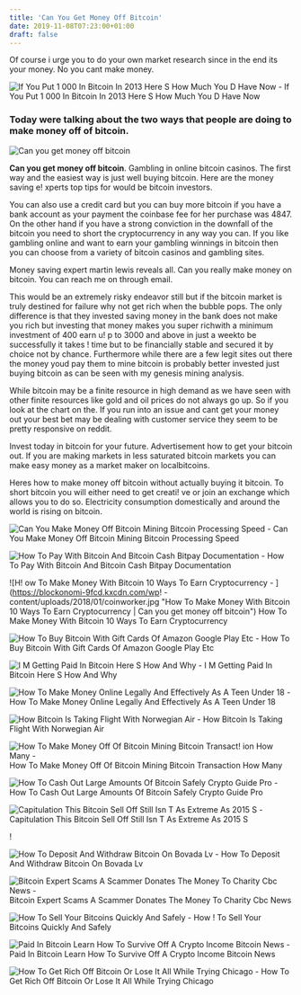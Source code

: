 ```yaml
---
title: 'Can You Get Money Off Bitcoin'
date: 2019-11-08T07:23:00+01:00
draft: false
---
```


Of course i urge you to do your own market research since in the end its your money. No you cant make money.

![If You Put 1 000 In Bitcoin In 2013 Here S How Much You D Have Now - ](https://image.cnbcfm.com/api/v1/image/104899457-Untitled.jpg?v=1529477026 "If You Put 1 000 In Bitcoin In 2013 Here S How Much You D Have Now | Can you get money off bitcoin") If You Put 1 000 In Bitcoin In 2013 Here S How Much You D Have Now

### Today were talking about the two ways that people are doing to make money off of bitcoin.

![Can you get money off bitcoin](https://steemitimages.com/0x0/https://s26.postimg.org/p1ohc6i1l/coinwwarz.png "Can you get money off bitcoin")

**Can you get money off bitcoin**. Gambling in online bitcoin casinos. The first way and the easiest way is just well buying bitcoin. Here are the money saving e! xperts top tips for would be bitcoin investors.

You can also use a credit card but you can buy more bitcoin if you have a bank account as your payment the coinbase fee for her purchase was 4847. On the other hand if you have a strong conviction in the downfall of the bitcoin you need to short the cryptocurrency in any way you can. If you like gambling online and want to earn your gambling winnings in bitcoin then you can choose from a variety of bitcoin casinos and gambling sites.

Money saving expert martin lewis reveals all. Can you really make money on bitcoin. You can reach me on through email.

This would be an extremely risky endeavor still but if the bitcoin market is truly destined for failure why not get rich when the bubble pops. The only difference is that they invested saving money in the bank does not make you rich but investing that money makes you super richwith a minimum investment of 400 earn u! p to 3000 and above in just a weekto be successfully it takes ! time but to be financially stable and secured it by choice not by chance. Furthermore while there are a few legit sites out there the money youd pay them to mine bitcoin is probably better invested just buying bitcoin as can be seen with my genesis mining analysis.

While bitcoin may be a finite resource in high demand as we have seen with other finite resources like gold and oil prices do not always go up. So if you look at the chart on the. If you run into an issue and cant get your money out your best bet may be dealing with customer service they seem to be pretty responsive on reddit.

Invest today in bitcoin for your future. Advertisement how to get your bitcoin out. If you are making markets in less saturated bitcoin markets you can make easy money as a market maker on localbitcoins.

Heres how to make money off bitcoin without actually buying it bitcoin. To short bitcoin you will either need to get creati! ve or join an exchange which allows you to do so. Electricity consumption domestically and around the world is rising on bitcoin.

![Can You Make Money Off Bitcoin Mining Bitcoin Processing Speed - ](http://trak.in/wp-content/uploads/2017/07/How-to-Mine-Bitcoins-in-IndiaA-Simple-Step-by-Step-Guide.jpg "Can You Make Money Off Bitcoin Mining Bitcoin Processing Speed | Can you get money off bitcoin") Can You Make Money Off Bitcoin Mining Bitcoin Processing Speed

![How To Pay With Bitcoin And Bitcoin Cash Bitpay Documentation - ](https://bitpay.com/images/bitpay-wallet-download.97907fb0.jpg "How To Pay With Bitcoin And Bitcoin Cash Bitpay Documentation | Can you get money off bitcoin") How To Pay With Bitcoin And Bitcoin Cash Bitpay Documentation

![H!   ow To Make Money With Bitcoin 10 Ways To Earn Cryptocurrency - ](https://blockonomi-9fcd.kxcdn.com/wp!   -content/uploads/2018/01/coinworker.jpg "How To Make Money With Bitcoin 10 Ways To Earn Cryptocurrency | Can you get money off bitcoin") How To Make Money With Bitcoin 10 Ways To Earn Cryptocurrency

![How To Buy Bitcoin With Gift Cards Of Amazon Google Play Etc - ](https://coincodex.com/en/resources/images//admin/guides/how-to-buy-bitcoin-w/totalcoin.jpg:resizeboxcropjpg?1580x888 "How To Buy Bitcoin With Gift Cards Of Amazon Google Play Etc | Can you get money off bitcoin") How To Buy Bitcoin With Gift Cards Of Amazon Google Play Etc

![I M Getting Paid In Bitcoin Here S How And Why - ](https://open.bufferapp.com/wp-content/uploads/2015/03/bitcoin-email-inquiry.png "I M Getting Paid In Bitcoin Here S How And Why | Can you get money off bitcoin") I M Getting Paid In Bitcoin Here S How And Why

![How To Make Money Online Legally And Effectively As A Teen Under 18 - ](https://managingyourfinance.com/wp-content/uploads/2017/04/How-to-Make-Money-As-a-Gamer-Sell-Virtual-Reality-Gadgets-e1491399629693.jpg "How To Make Money Online Legally And Effectively As A Teen Under 18 | Can you get money off bitcoin") How To Make Money Online Legally And Effectively As A Teen Under 18

![How Bitcoin Is Taking Flight With Norwegian Air - ](https://thumbor.forbes.com/thumbor/960x0/https%3A%2F%2Fblogs-images.forbes.com%2Fmartinrivers%2Ffiles%2F2019%2F08%2FPlane_over_the_moon.jpg "How Bitcoin Is Taking Flight With Norwegian Air | Can you get money off bitcoin") How Bitcoin Is Taking Flight With Norwegian Air

![How To Make Money Off Of Bitcoin Mining Bitcoin Transact!   ion How Many - ](https://coincentral.com/wp-content/uploads/2017/12/Screenshot-2017-12-06-15.40.29.png "How To Make Money Off Of Bitcoin Mining Bitcoin Transaction How Many | Can you get money off bitcoin") How To Make Money Off Of Bitcoin Mining Bitcoin Transaction How Many

![How To Cash Out Large Amounts Of Bitcoin Safely Crypto Guide Pro - ](https://cryptoguidepro.com/wp-content/uploads/2018/11/a-large-amount-of-btc.jpg "How To Cash Out Large Amounts Of Bitcoin Safely Crypto Guide Pro | Can you get money off bitcoin") How To Cash Out Large Amounts Of Bitcoin Safely Crypto Guide Pro

![Capitulation This Bitcoin Sell Off Still Isn T As Extreme As 2015 S - ](https://static.coindesk.com/wp-content/uploads/2018/11/btc-capit1.png "Capitulation This Bitcoin Sell Off Still Isn T As Extreme As 2015 S | Can you get money off bitcoin") Capitulation This Bitcoin Sell Off Still Isn T As Extreme As 2015 S

!

![How To Deposit And Withdraw Bitcoin On Bovada Lv - ](https://bitpokerstar.com/wp-content/uploads/2018/07/5.jpg "How To Deposit And Withdraw Bitcoin On Bovada Lv | Can you get money off bitcoin") How To Deposit And Withdraw Bitcoin On Bovada Lv

![Bitcoin Expert Scams A Scammer Donates The Money To Charity Cbc News - ](https://i.cbc.ca/1.5238284.1565138747!/fileImage/httpImage/image.jpg_gen/derivatives/original_780/ben-perrin-bitcoin.jpg "Bitcoin Expert Scams A Scammer Donates The Money To Charity Cbc News | Can you get money off bitcoin") Bitcoin Expert Scams A Scammer Donates The Money To Charity Cbc News

![How To Sell Your Bitcoins Quickly And Safely - ](https://localbitcoins.com/cached-static/img/guides/how-to-sell-guide_003_mobile.4eccdf306f08.png "How To Sell You!   r Bitcoins Quickly And Safely | Can you get money off bitcoin") How ! To Sell Your Bitcoins Quickly And Safely

![Paid In Bitcoin Learn How To Survive Off A Crypto Income Bitcoin News - ](https://news.bitcoin.com/wp-content/uploads/2018/06/Kilyyhhhasd-1520x1024.jpg "Paid In Bitcoin Learn How To Survive Off A Crypto Income Bitcoin News | Can you get money off bitcoin") Paid In Bitcoin Learn How To Survive Off A Crypto Income Bitcoin News

![How To Get Rich Off Bitcoin Or Lose It All While Trying Chicago - ](https://www.chicagotribune.com/resizer/0tVq1XvVJzmI1_omf-fWDfypjU8=/800x521/top/arc-anglerfish-arc2-prod-tronc.s3.amazonaws.com/public/KMJCBGXJW5E3TAJSOA7XVKTTOY.jpg "How To Get Rich Off Bitcoin Or Lose It All While Trying Chicago | Can you get money off bitcoin") How To Get Rich Off Bitcoin Or Lose It All While Trying Chicago